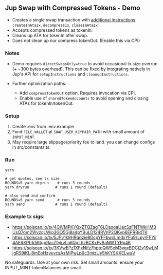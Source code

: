 ## Jup Swap with Compressed Tokens - Demo

-   Creates a single swap transaction with [additional instructions](https://github.com/Lightprotocol/example-jupiter-swap-node/blob/main/src/buildCompressedSwapTx.ts#L192-L200): `createInAtaIx`, `decompressIx`, `closeInAtaIx`
-   Accepts compressed tokens as tokenIn.
-   Cleans up ATA for tokenIn after swap.
-   Does not clean up nor compress tokenOut. (Enable this via CPI)

### Notes

-   Demo requires `directSwapsOnly=true` to avoid occasional tx size overrun (+ ~300 bytes overhead). This can be fixed by integrating natively in Jup's API for `setupInstructions` and `cleanupInstructions`.

-   Further optimization paths:
    -   Add `compressTokenOut` option. Requires invocation via CPI.
    -   Enable use of `sharedTokenAccounts` to avoid opening and closing ATAs for tokenIn/tokenOut.

### Setup

1. Create .env from .env.example
2. Fund `FILE_WALLET` at `SWAP_USER_KEYPAIR_PATH` with small amount of `INPUT_MINT`.
3. May require large slippage/priority fee to land. you can change configs in src/constants.ts.

### Run

```
yarn
```

```
# get quotes, see tx size
ROUNDS=5 yarn dryrun    # runs 5 rounds
yarn dryrun            # runs 1 round (default)
```

```
# also send and confirm
ROUNDS=5 yarn send      # runs 5 rounds
yarn send              # runs 1 round (default)
```

### Example tx sigs:

-   https://solscan.io/tx/4QiVMPKYQxZTQZagT6LDaooaUecSzFNTWkHM3UsQ7om2WvzqLWip3GQ5Gj8a4pYBuLD124RVnP2QKvp6EPRBidTK
-   https://solscan.io/tx/5JPv1k9HRqdzie8DcpYFFbwcLmdxYFu9rLpyrFFYii4AE6XPfrk59tgpRasZfykvLn6QgLhzBCKxFvBaNWTYRp4K
-   https://solscan.io/tx/3KVwEPz1XFxNifz7hptqQWSeM3vgxBDCj2v1SwLMjgRS9iKLi8mEoHzyuvcsAzMjPwLp9c3mizUy5hKYSKXELwuV

No safeguards. Use at your own risk. Set small amounts. ensure your INPUT_MINT tokenBalances are small.
